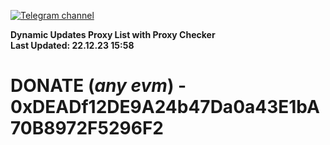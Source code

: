 [![Telegram channel](https://img.shields.io/endpoint?url=https://runkit.io/damiankrawczyk/telegram-badge/branches/master?url=https://t.me/n4z4v0d)](https://t.me/n4z4v0d) 

**Dynamic Updates Proxy List with Proxy Checker**  
**Last Updated: 22.12.23 15:58**

# DONATE (_any evm_) - 0xDEADf12DE9A24b47Da0a43E1bA70B8972F5296F2
